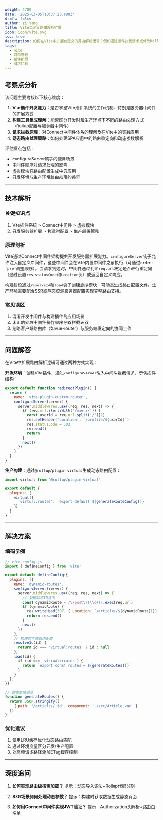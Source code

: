 ```yaml
---
weight: 4700
date: '2025-03-05T10:37:25.980Z'
draft: false
author: zi.Yang
title: Vite自定义路由解析扩展
icon: icon/vite.svg
toc: true
description: 如何在Vite中扩展自定义的路由解析逻辑？例如通过插件拦截请求或修改Rollup配置实现动态路由重定向？
tags:
  - vite
  - 路由管理
  - 插件扩展
  - 请求拦截
---
```


## 考察点分析

该问题主要考核以下核心维度：

1. **Vite插件开发能力**：是否掌握Vite插件系统的工作机制，特别是服务器中间件的扩展方式
2. **构建工具集成理解**：能否区分开发时和生产环境下不同的路由处理方式（Rollup配置与服务器中间件）
3. **请求拦截原理**：对Connect中间件体系的理解及在Vite中的实践应用
4. **动态路由处理策略**：如何处理SPA应用中的路由重定向和动态参数解析

评估重点包括：

- configureServer钩子的使用场景
- 中间件顺序对请求处理的影响
- 虚拟模块在路由配置生成中的应用
- 开发环境与生产环境路由处理的差异

---

## 技术解析

### 关键知识点

1. Vite插件系统 > Connect中间件 > 虚拟模块
2. 开发服务器扩展 > 构建时配置 > 生产部署策略

### 原理剖析

Vite通过Connect中间件架构提供开发服务器扩展能力。`configureServer`钩子允许注入自定义中间件，这些中间件会在Vite内置中间件之前执行（可通过`order: 'pre'`调整顺序）。当请求到达时，中间件通过判断`req.url`决定是否进行重定向（通过设置`res.statusCode`和`Location`头）或返回自定义响应。

构建阶段通过`resolveId`和`load`钩子创建虚拟模块，可动态生成路由配置文件。生产环境需要配合SSR或静态资源服务器配置实现完整路由支持。

### 常见误区

1. 混淆开发中间件与构建插件的应用场景
2. 未正确处理中间件执行顺序导致拦截失效
3. 忽略客户端路由库（如vue-router）与服务端重定向的协同工作

---

## 问题解答

在Vite中扩展路由解析逻辑可通过两种方式实现：

**开发环境**：创建Vite插件，通过`configureServer`注入中间件拦截请求。示例插件结构：

```javascript
export default function redirectPlugin() {
  return {
    name: 'vite-plugin-custom-router',
    configureServer(server) {
      server.middlewares.use((req, res, next) => {
        if (req.url.startsWith('/users/')) {
          const userId = req.url.split('/')[2]
          res.setHeader('Location', `/profile/${userId}`)
          res.statusCode = 302
          res.end()
          return
        }
        next()
      })
    }
  }
}
```

**生产构建**：通过`@rollup/plugin-virtual`生成动态路由配置：

```javascript
import virtual from '@rollup/plugin-virtual'

export default {
  plugins: [
    virtual({
      'virtual:routes': `export default ${generateRouteConfig()}`
    })
  ]
}
```

---

## 解决方案

### 编码示例

```javascript
// vite.config.js
import { defineConfig } from 'vite'

export default defineConfig({
  plugins: [{
    name: 'dynamic-routes',
    configureServer(server) {
      server.middlewares.use((req, res, next) => {
        // 处理动态ID路由
        const dynamicRoute = /\/post\/(\\d+)/.exec(req.url)
        if (dynamicRoute) {
          res.writeHead(307, { Location: `/articles/${dynamicRoute[1]}` })
          return res.end()
        }
        next()
      })
    },
    // 构建时生成路由配置
    resolveId(id) {
      return id === 'virtual:routes' ? id : null
    },
    load(id) {
      if (id === 'virtual:routes') {
        return `export const routes = ${generateRoutes()}`
      }
    }
  }]
})

// 路由生成逻辑
function generateRoutes() {
  return JSON.stringify([
    { path: '/articles/:id', component: './src/Article.vue' }
  ])
}
```

### 优化建议

1. 使用LRU缓存优化动态路由匹配
2. 通过环境变量区分开发/生产配置
3. 对高频请求路径添加ETag缓存控制

---

## 深度追问

1. **如何实现路由级按需加载？**
提示：动态导入语法+Rollup代码分割

2. **SSG场景如何处理动态参数？**
提示：构建时获取数据生成静态页面

3. **如何用Connect中间件实现JWT验证？**
提示：Authorization头解析+路由白名单
